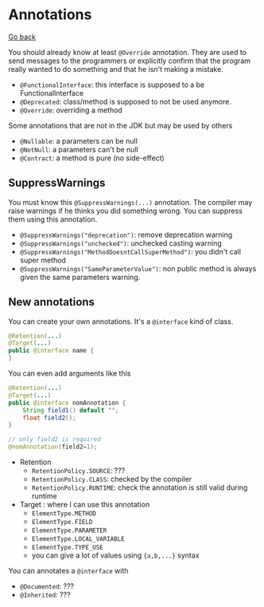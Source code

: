 # Annotations

[Go back](..)

You should already know at least ``@Override`` annotation.
They are used to send messages to the programmers or
explicitly confirm that the program really wanted to do
something and that he isn't making a mistake.

* ``@FunctionalInterface``: this interface is supposed
to a be FunctionalInterface
* ``@Deprecated``: class/method is supposed to not be
used anymore.
* ``@Override``: overriding a method
  
Some annotations that are not in the JDK but may
be used by others

* ``@Nullable``: a parameters can be null
* ``@NotNull``: a parameters can't be null
* ``@Contract``: a method is pure (no side-effect)

<div class="sl"></div>

## SuppressWarnings

You must know this ``@SuppressWarnings(...)`` annotation.
The compiler may raise warnings if he thinks you did 
something wrong. You can suppress them using this
annotation.

* ``@SuppressWarnings("deprecation")``: remove
deprecation warning
* ``@SuppressWarnings("unchecked")``: unchecked casting
warning
* ``@SuppressWarnings("MethodDoesntCallSuperMethod")``:
you didn't call super method
* ``@SuppressWarnings("SameParameterValue")``: non public
method is always given the same parameters warning.

<div class="sr"></div>

## New annotations

You can create your own annotations. It's
a ``@interface`` kind of class.

```java
@Retention(...)
@Target(...)
public @interface name {
}
```

You can even add arguments like this

```java
@Retention(...)
@Target(...)
public @interface nomAnnotation {
    String field1() default "";
    float field2();
}

// only field2 is required
@nomAnnotation(field2=1);
```

* Retention
    * ``RetentionPolicy.SOURCE``: ??? 
    * ``RetentionPolicy.CLASS``: checked by the compiler
    * ``RetentionPolicy.RUNTIME``: check the annotation
    is still valid during runtime
* Target : where I can use this annotation
    * ``ElementType.METHOD``
    * ``ElementType.FIELD``
    * ``ElementType.PARAMETER``
    * ``ElementType.LOCAL_VARIABLE``
    * ``ElementType.TYPE_USE``
    * you can give a lot of values using ``{a,b,...}``
    syntax

You can annotates a ``@interface`` with

* ``@Documented``: ???
* ``@Inherited``: ???